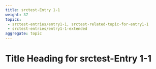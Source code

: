 ```yaml
---
title: srctest-Entry 1-1
weight: 37
topics:
 - srctest-entries/entry1-1, srctest-related-topic-for-entry1-1
 - srctest-entries/entry1-1-extended
aggregate: topic
---
```


# Title Heading for srctest-Entry 1-1


